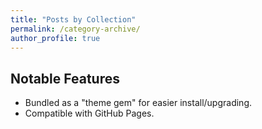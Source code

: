 ```yaml
---
title: "Posts by Collection"
permalink: /category-archive/
author_profile: true
---
```


## Notable Features

- Bundled as a "theme gem" for easier install/upgrading.
- Compatible with GitHub Pages.